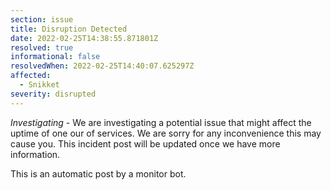 ```yaml
---
section: issue
title: Disruption Detected
date: 2022-02-25T14:38:55.871801Z
resolved: true
informational: false
resolvedWhen: 2022-02-25T14:40:07.625297Z
affected:
  - Snikket
severity: disrupted
---
```

*Investigating* - We are investigating a potential issue that might affect the uptime of one our of services. We are sorry for any inconvenience this may cause you. This incident post will be updated once we have more information.

This is an automatic post by a monitor bot.
        